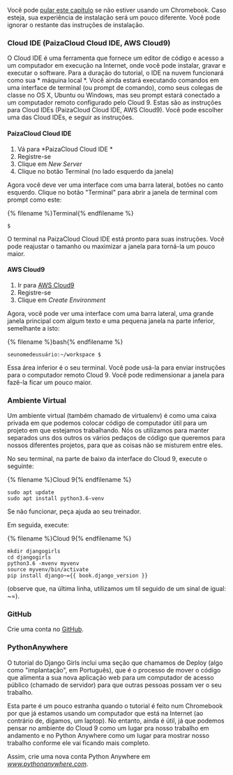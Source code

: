 Você pode [pular este capítulo](http://tutorial.djangogirls.org/en/installation/#install-python) se não estiver usando um Chromebook. Caso esteja, sua experiência de instalação será um pouco diferente. Você pode ignorar o restante das instruções de instalação.

### Cloud IDE (PaizaCloud Cloud IDE, AWS Cloud9)

O Cloud IDE é uma ferramenta que fornece um editor de código e acesso a um computador em execução na Internet, onde você pode instalar, gravar e executar o software. Para a duração do tutorial, o IDE na nuvem funcionará como sua * máquina local *. Você ainda estará executando comandos em uma interface de terminal (ou prompt de comando), como seus colegas de classe no OS X, Ubuntu ou Windows, mas seu prompt estará conectado a um computador remoto configurado pelo Cloud 9. Estas são as instruções para Cloud IDEs (PaizaCloud Cloud IDE, AWS Cloud9). Você pode escolher uma das Cloud IDEs, e seguir as instruções.

#### PaizaCloud Cloud IDE

1. Vá para *PaizaCloud Cloud IDE *
2. Registre-se
3. Clique em *New Server*
4. Clique no botão Terminal (no lado esquerdo da janela)

Agora você deve ver uma interface com uma barra lateral, botões no canto esquerdo. Clique no botão "Terminal" para abrir a janela de terminal com prompt como este:

{% filename %}Terminal{% endfilename %}

    $
    

O terminal na PaizaCloud Cloud IDE está pronto para suas instruções. Você pode reajustar o tamanho ou maximizar a janela para torná-la um pouco maior.

#### AWS Cloud9

1. Ir para [AWS Cloud9](https://aws.amazon.com/cloud9/)
2. Registre-se
3. Clique em *Create Environment*

Agora, você pode ver uma interface com uma barra lateral, uma grande janela principal com algum texto e uma pequena janela na parte inferior, semelhante a isto:

{% filename %}bash{% endfilename %}

    seunomedeusuário:~/workspace $
    

Essa área inferior é o seu terminal. Você pode usá-la para enviar instruções para o computador remoto Cloud 9. Você pode redimensionar a janela para fazê-la ficar um pouco maior.

### Ambiente Virtual

Um ambiente virtual (também chamado de virtualenv) é como uma caixa privada em que podemos colocar código de computador útil para um projeto em que estejamos trabalhando. Nós os utilizamos para manter separados uns dos outros os vários pedaços de código que queremos para nossos diferentes projetos, para que as coisas não se misturem entre eles.

No seu terminal, na parte de baixo da interface do Cloud 9, execute o seguinte:

{% filename %}Cloud 9{% endfilename %}

    sudo apt update
    sudo apt install python3.6-venv
    

Se não funcionar, peça ajuda ao seu treinador.

Em seguida, execute:

{% filename %}Cloud 9{% endfilename %}

    mkdir djangogirls
    cd djangogirls
    python3.6 -mvenv myvenv
    source myvenv/bin/activate
    pip install django~={{ book.django_version }}
    

(observe que, na última linha, utilizamos um til seguido de um sinal de igual: ~=).

### GitHub

Crie uma conta no [GitHub](https://github.com).

### PythonAnywhere

O tutorial do Django Girls inclui uma seção que chamamos de Deploy (algo como "implantação", em Português), que é o processo de mover o código que alimenta a sua nova aplicação web para um computador de acesso público (chamado de servidor) para que outras pessoas possam ver o seu trabalho.

Esta parte é um pouco estranha quando o tutorial é feito num Chromebook por que já estamos usando um computador que está na Internet (ao contrário de, digamos, um laptop). No entanto, ainda é útil, já que podemos pensar no ambiente do Cloud 9 como um lugar pra nosso trabalho em andamento e no Python Anywhere como um lugar para mostrar nosso trabalho conforme ele vai ficando mais completo.

Assim, crie uma nova conta Python Anywhere em *www.pythonanywhere.com*.